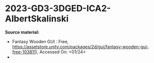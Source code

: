 # 2023-GD3-3DGED-ICA2-AlbertSkalinski

**Source material:**
- Fantasy Wooden GUI : Free, https://assetstore.unity.com/packages/2d/gui/fantasy-wooden-gui-free-103811), Accessed On: <01/24>
- <TITLE>, <URL>, Accessed On: <01/24>
- <TITLE>, <URL>, Accessed On: <01/24>
- <TITLE>, <URL>, Accessed On: <01/24>
- <TITLE>, <URL>, Accessed On: <01/24>
- <TITLE>, <URL>, Accessed On: <01/24>
- <TITLE>, <URL>, Accessed On: <01/24>
- <TITLE>, <URL>, Accessed On: <01/24>
- <TITLE>, <URL>, Accessed On: <01/24>
- <TITLE>, <URL>, Accessed On: <01/24>
